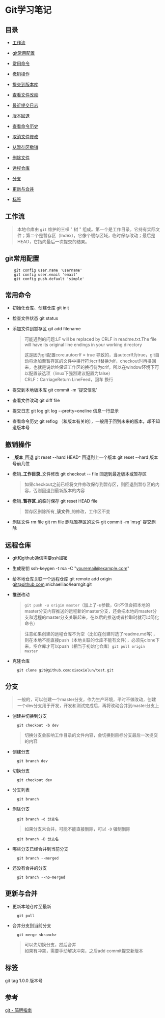 Git学习笔记
===
目录
---
* [工作流](#工作流)  
* [git常用配置](#git常用配置)  
* [常用命令](#常用命令)  
* [撤销操作](#撤销操作)  

* [提交到版本库](#提交到版本库)  
* [查看文件改动](#查看文件改动)  
* [最近提交日志](#最近提交日志)  
* [版本回退](#版本回退)  
* [查看命令历史](#查看命令历史)  
* [取消文件修改](#取消文件修改)  
* [从暂存区撤销](#从暂存区撤销)  
* [删除文件](#删除文件)  
* [远程仓库](#远程仓库)  
* [分支](#分支)  
* [更新与合并](#更新与合并)  
* [标签](#标签)  

工作流
---
>本地仓库由 `git` 维护的三棵 " 树 " 组成。第一个是工作目录，它持有实际文件；第二个是暂存区（Index），它像个缓存区域，临时保存改动；最后是 HEAD，它指向最后一次提交的结果。

git常用配置
---
        git config user.name 'username'
        git config user.email 'email'
        git config push.default 'simple'
常用命令
---
* 初始化仓库、创建仓库
        git init
* 检查文件状态
        git status
* 添加文件到暂存区
        git add filename
    >可能遇到的问题:LF will be replaced by CRLF in readme.txt.The file will have its original line endings in your working directory
    >
    >这是因为git配置core.autocrlf = true 导致的，当autocrlf为true，git自动将添加至暂存区的文件中换行符为crlf替换为lf，checkout时再换回来，也就是说始终保证工作区的换行符为crlf，所以在window环境下可以配置该选项（linux下强烈建议配置为false）  
    >CRLF：CarriageReturn LineFeed，回车 换行

* 提交到本地版本库
        git commit -m '提交信息'
* 查看文件改动
        git diff file
* 提交日志
        git log
        git log --pretty=oneline 信息一行显示
* 查看命令历史
        git reflog （和版本有关的），一般用于回到未来的版本，却不知道版本号

撤销操作
---
* _**版本**_回退
        git reset --hard HEAD^ 回退到上一个版本
        git reset --hard 版本号前几位
* 撤销_**工作目录**_文件修改
        git checkout -- file 回退到最近版本或暂存区  
    >如果checkout之前已经将文件修改保存到暂存区，则回退到暂存区的内容，否则回退到最新版本的内容

* 撤销_**暂存区**_的临时保存
        git reset HEAD file
    >暂存区删除所有_**该文件**_的修改，工作区不变

* 删除文件
        rm file
        git rm file 删除暂存区的文件
        git commit -m 'msg' 提交删除
        
远程仓库
---
* git和github通信需要ssh加密
* 生成秘钥
        ssh-keygen -t rsa -C "youremail@example.com"
* 给本地仓库关联一个远程仓库
        git remote add origin git@github.com:michaelliao/learngit.git
* 推送改动
    >`git push -u origin master`（加上了-u参数，Git不但会把本地的master分支内容推送的远程新的master分支，还会把本地的master分支和远程的master分支关联起来，在以后的推送或者拉取时就可以简化命令）
    
    >注意如果创建的远程仓库不为空（比如在创建时选了readme.md等），则在本地不能直接push（本地关联的仓库不能有文件），必须先clone下来。空仓库才可以push（相当于初始化仓库）`git pull origin master `    
* 克隆仓库
        
        git clone git@github.com:xiaoxielun/test.git

分支
---
>一般的，可以创建一个master分支，作为生产环境，平时不做改动，创建一个dev分支用于开发，开发和测试完成后，再将改动合并到master分支上

* 创建并切换到分支
        
        git checkout -b dev
        
    >切换分支会影响工作目录的文件内容，会切换到目标分支最后一次提交的内容

* 创建分支
        
        git branch dev
* 切换分支
        
        git checkout dev
* 分支列表
        
        git branch
* 删除分支
        
        git branch -d 分支名
    >如果分支未合并，可能不能直接删除，可以 `-D` 强制删除
        
        git branch -D 分支名
* 哪些分支已经合并到当前分支
        
        git branch --merged

* 还没有合并的分支

        git branch --no-merged
更新与合并
---
* 更新本地仓库至最新
        
        git pull
* 合并分支到当前分支
        
        git merge <branch>
        
    >可以先切换分支，然后合并  
    >如果有冲突，需要手动解决冲突，之后add commit提交新版本
        
标签
---
git tag 1.0.0 版本号

参考
---
[git - 简明指南](http://rogerdudler.github.io/git-guide/index.zh.html)